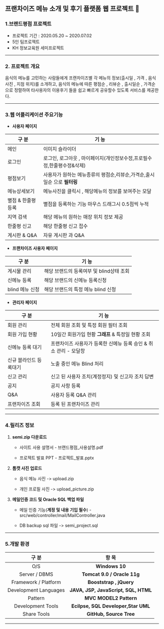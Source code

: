 ## 프랜차이즈 메뉴 소개 및 후기 플랫폼 웹 프로젝트 🌱
    
### 1.브랜드평점 프로젝트 
* 프로젝트 기간 : 2020.05.20 ~ 2020.07.02
* 5인 팀프로젝트
* KH 정보교육원 세미프로젝트

---

### 2. 프로젝트 개요
음식의 메뉴를 고민하는 사람들에게 프랜차이즈별 각 메뉴의 정보(출시일 , 가격 , 음식사진 ,  지점 위치)를 소개하고,
  음식의 메뉴에 따른 평점순 , 리뷰순 , 출시일순 , 가격순 으로
정렬하여 타사용자의 이용후기 들을 쉽고 빠르게 공유할수 있도록 서비스를 제공한다.

---

### 3.웹 어플리케이션 주요기능

* **사용자 페이지**

|구 분|기 능|
|-------|------|
|메인|이미지 슬라이더|
|로그인|로그인, 로그아웃 , 마이페이지(개인정보수정,프로필수정,한줄평수정&삭제)|
|평점보기|사용자가 원하는 메뉴종류의 평점순,리뷰순,가격순,출시일순 으로 **필터링**|
|메뉴상세보기|메뉴사진을 클릭시 , 해당메뉴의 정보를 보여주는 모달|
|별점 & 한줄평 등록|별점을 등록하는 기능 마우스 드래그시 0.5점씩 누적 |
|지역 검색|해당 메뉴의 원하는 매장 위치 정보 제공|
|한줄평 신고|해당 한줄평 신고 접수|
|게시판 & Q&A|자유 게시판 과 Q&A|

* **프랜차이즈 사용자 페이지**

|구 분|기 능|
|-------|------|
|게시물 관리|해당 브랜드의 등록여부 및 blind상태 조회|
|신메뉴 등록|해당 브랜드의 신메뉴 등록신청|
|blind 메뉴 신청|해당 브랜드의 특정 메뉴 blind 신청|


* **관리자 페이지**

|구 분|기 능|
|-------|------|
|회원 관리|전체 회원 조회 및 특정 회원 필터 조회|
|회원 가입 현황|10일간 회원가입 현황  **그래프** & 특정일 현황 조회|
|신메뉴 등록 대기|프랜차이즈 사용자가 등록한 신메뉴 등록 승인 & 취소 관리 - 모달창|
|신규 블라인드 등록대기|노출 중인 메뉴 Blind 처리|
|신고 관리|신고 된 사용자 조치(계정정지) 및 신고자 조치 답변|
|공지|공지 사항 등록|
|Q&A|사용자 등록 Q&A 관리|
|프랜차이즈 조회|등록 된 프랜차이즈 관리|

---

### 4.릴리즈 정보

1. **semi.zip 다운로드**

    * 사이트 사용 설명서 - 브랜드평점_사용설명.pdf

    * 프로젝트 발표 PPT - 프로젝트_발표.pptx

2. **톰캣 사진 업로드** 

    * 음식 메뉴 사진 -> upload.zip

    * 개인 프로필 사진 -> upload_picture.zip

3. **메일인증 코드 및 Oracle SQL 백업 파일**

    * 메일 인증 기능(**계정 및 내용 기입 필수**) - src/web/controller/mail/MailController.java

    * DB backup sql 파일 -> semi_project.sql

---

### 5.개발 환경

|구 분|항 목|
|:-------:|:------:|
|O/S|**Windows 10**|
|Server / DBMS|**Tomcat 9.0 / Oracle 11g**|
|Framework / Platform|**Booststrap , jQuery**|
|Development Languages|**JAVA, JSP, JavaScript, SQL, HTML**|
|Pattern|**MVC MODEL2 Pattern**|
|Development Tools|**Ecilpse, SQL Developer,Star UML**|
|Share Tools|**GitHub, Source Tree**|

---
